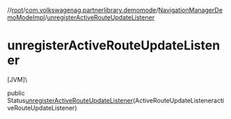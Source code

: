 //[root](../../../index.md)/[com.volkswagenag.partnerlibrary.demomode](../index.md)/[NavigationManagerDemoModeImpl](index.md)/[unregisterActiveRouteUpdateListener](unregister-active-route-update-listener.md)

# unregisterActiveRouteUpdateListener

[JVM]\

public Status[unregisterActiveRouteUpdateListener](unregister-active-route-update-listener.md)(ActiveRouteUpdateListeneractiveRouteUpdateListener)
